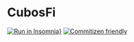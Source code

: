 # CubosFi

[![Run in Insomnia}](https://insomnia.rest/images/run.svg)](https://insomnia.rest/run/?label=CubosFi&uri=https%3A%2F%2Fraw.githubusercontent.com%2Fjonathan-lopes%2Fapi-cubosfi%2Fmaster%2Fcollection%2FInsomnia_2022-10-22.json)
[![Commitizen friendly](https://img.shields.io/badge/commitizen-friendly-brightgreen.svg)](http://commitizen.github.io/cz-cli/)